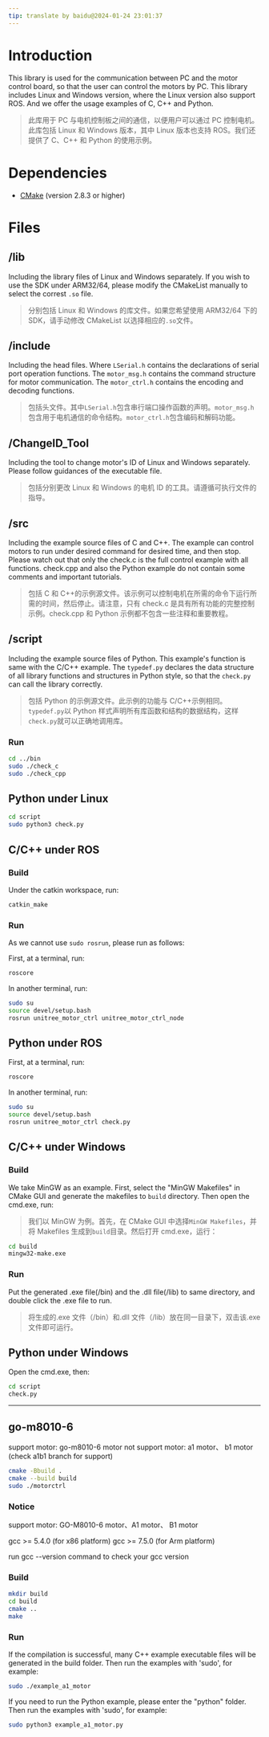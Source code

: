```yaml
---
tip: translate by baidu@2024-01-24 23:01:37
---
```


# Introduction

This library is used for the communication between PC and the motor control board, so that the user can control the motors by PC. This library includes Linux and Windows version, where the Linux version also support ROS. And we offer the usage examples of C, C++ and Python.

> 此库用于 PC 与电机控制板之间的通信，以便用户可以通过 PC 控制电机。此库包括 Linux 和 Windows 版本，其中 Linux 版本也支持 ROS。我们还提供了 C、C++ 和 Python 的使用示例。

# Dependencies

- [CMake](http://www.cmake.org) (version 2.8.3 or higher)

# Files

## /lib

Including the library files of Linux and Windows separately. If you wish to use the SDK under ARM32/64, please modify the CMakeList manually to select the correst `.so` file.

> 分别包括 Linux 和 Windows 的库文件。如果您希望使用 ARM32/64 下的 SDK，请手动修改 CMakeList 以选择相应的`.so`文件。

## /include

Including the head files. Where `LSerial.h` contains the declarations of serial port operation functions. The `motor_msg.h` contains the command structure for motor communication. The `motor_ctrl.h` contains the encoding and decoding functions.

> 包括头文件。其中`LSerial.h`包含串行端口操作函数的声明。`motor_msg.h`包含用于电机通信的命令结构。`motor_ctrl.h`包含编码和解码功能。

## /ChangeID_Tool

Including the tool to change motor's ID of Linux and Windows separately. Please follow guidances of the executable file.

> 包括分别更改 Linux 和 Windows 的电机 ID 的工具。请遵循可执行文件的指导。

## /src

Including the example source files of C and C++. The example can control motors to run under desired command for desired time, and then stop. Please watch out that only the check.c is the full control example with all functions. check.cpp and also the Python example do not contain some comments and important tutorials.

> 包括 C 和 C++的示例源文件。该示例可以控制电机在所需的命令下运行所需的时间，然后停止。请注意，只有 check.c 是具有所有功能的完整控制示例。check.cpp 和 Python 示例都不包含一些注释和重要教程。

## /script

Including the example source files of Python. This example's function is same with the C/C++ example. The `typedef.py` declares the data structure of all library functions and structures in Python style, so that the `check.py` can call the library correctly.

> 包括 Python 的示例源文件。此示例的功能与 C/C++示例相同。`typedef.py`以 Python 样式声明所有库函数和结构的数据结构，这样`check.py`就可以正确地调用库。

### Run

```bash
cd ../bin
sudo ./check_c
sudo ./check_cpp
```

## Python under Linux

```bash
cd script
sudo python3 check.py
```

## C/C++ under ROS

### Build

Under the catkin workspace, run:

```bash
catkin_make
```

### Run

As we cannot use `sudo rosrun`, please run as follows:

First, at a terminal, run:

```bash
roscore
```

In another terminal, run:

```bash
sudo su
source devel/setup.bash
rosrun unitree_motor_ctrl unitree_motor_ctrl_node
```

## Python under ROS

First, at a terminal, run:

```bash
roscore
```

In another terminal, run:

```bash
sudo su
source devel/setup.bash
rosrun unitree_motor_ctrl check.py
```

## C/C++ under Windows

### Build

We take MinGW as an example. First, select the "MinGW Makefiles" in CMake GUI and generate the makefiles to `build` directory. Then open the cmd.exe, run:

> 我们以 MinGW 为例。首先，在 CMake GUI 中选择`MinGW Makefiles`，并将 Makefiles 生成到`build`目录。然后打开 cmd.exe，运行：

```bash
cd build
mingw32-make.exe
```

### Run

Put the generated .exe file(/bin) and the .dll file(/lib) to same directory, and double click the .exe file to run.

> 将生成的.exe 文件（/bin）和.dll 文件（/lib）放在同一目录下，双击该.exe 文件即可运行。

## Python under Windows

Open the cmd.exe, then:

```bash
cd script
check.py
```

---

## go-m8010-6

support motor: go-m8010-6 motor
not support motor: a1 motor、 b1 motor (check a1b1 branch for support)

```sh
cmake -Bbuild .
cmake --build build
sudo ./motorctrl
```

### Notice

support motor: GO-M8010-6 motor、A1 motor、 B1 motor

gcc >= 5.4.0 (for x86 platform)
gcc >= 7.5.0 (for Arm platform)

run gcc --version command to check your gcc version

### Build

```bash
mkdir build
cd build
cmake ..
make
```

### Run

If the compilation is successful, many C++ example executable files will be generated in the build folder. Then run the examples with 'sudo', for example:

```bash
sudo ./example_a1_motor
```

If you need to run the Python example, please enter the "python" folder. Then run the examples with 'sudo', for example:

```sh
sudo python3 example_a1_motor.py
```
